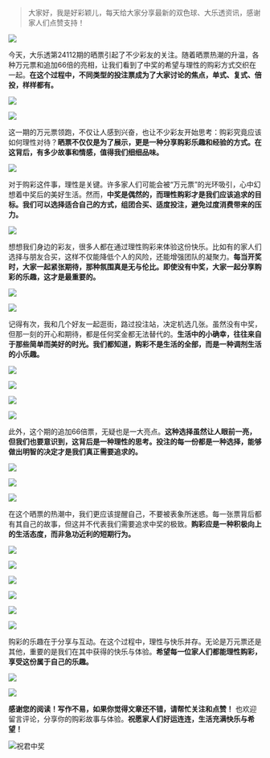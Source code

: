 > 大家好，我是好彩颖儿，每天给大家分享最新的双色球、大乐透资讯，感谢家人们点赞支持！

![](https://cdn.jsdelivr.net/gh/wangwenjie1314/PicCDN/2024-7-12/1720763627240-image.png)

今天，大乐透第24112期的晒票引起了不少彩友的关注。随着晒票热潮的升温，各种万元票和追加66倍的亮相，让我们看到了中奖的希望与理性的购彩方式交织在一起。**在这个过程中，不同类型的投注票成为了大家讨论的焦点，单式、复式、倍投，样样都有。**

![](https://cdn.jsdelivr.net/gh/wangwenjie1314/PicCDN/2024-9-25/1727235760061-image.png)


![](https://cdn.jsdelivr.net/gh/wangwenjie1314/PicCDN/2024-9-25/1727235769854-image.png)



这一期的万元票领跑，不仅让人感到兴奋，也让不少彩友开始思考：购彩究竟应该如何理性对待？**晒票不仅仅是为了展示，更是一种分享购彩乐趣和经验的方式。在这背后，有多少故事和情感，值得我们细细品味。**


![](https://cdn.jsdelivr.net/gh/wangwenjie1314/PicCDN/2024-9-25/1727235775363-image.png)


对于购彩这件事，理性是关键。许多家人们可能会被“万元票”的光环吸引，心中幻想着中奖后的美好生活。然而，**中奖是偶然的，而理性购彩才是我们应该追求的目标。我们可以选择适合自己的方式，组团合买、适度投注，避免过度消费带来的压力。**

![](https://cdn.jsdelivr.net/gh/wangwenjie1314/PicCDN/2024-9-25/1727235781517-image.png)

想想我们身边的彩友，很多人都在通过理性购彩来体验这份快乐。比如有的家人们选择与朋友合买，这样不仅能降低个人的风险，还能增强团队的凝聚力。**每当开奖时，大家一起紧张期待，那种氛围真是无与伦比。即使没有中奖，大家一起分享购彩的乐趣，这才是最重要的。**

![](https://cdn.jsdelivr.net/gh/wangwenjie1314/PicCDN/2024-9-25/1727235894725-image.png)

![](https://cdn.jsdelivr.net/gh/wangwenjie1314/PicCDN/2024-9-25/1727235815816-image.png)



记得有次，我和几个好友一起逛街，路过投注站，决定机选几张。虽然没有中奖，但那一刻的开心和期待，都是任何奖金都无法替代的。**生活中的小确幸，往往来自于那些简单而美好的时光。我们都知道，购彩不是生活的全部，而是一种调剂生活的小乐趣。**


![](https://cdn.jsdelivr.net/gh/wangwenjie1314/PicCDN/2024-9-25/1727235808743-image.png)

![](https://cdn.jsdelivr.net/gh/wangwenjie1314/PicCDN/2024-9-25/1727235802196-image.png)


![](https://cdn.jsdelivr.net/gh/wangwenjie1314/PicCDN/2024-9-25/1727235873710-image.png)


![](https://cdn.jsdelivr.net/gh/wangwenjie1314/PicCDN/2024-9-25/1727235883474-image.png)


此外，这个期的追加66倍票，无疑也是一大亮点。**这种选择虽然让人眼前一亮，但我们也要意识到，这背后是一种理性的思考。投注的每一份都是一种选择，能够做出明智的决定才是我们真正需要追求的。**




![](https://cdn.jsdelivr.net/gh/wangwenjie1314/PicCDN/2024-9-25/1727235909790-image.png)

![](https://cdn.jsdelivr.net/gh/wangwenjie1314/PicCDN/2024-9-25/1727235903507-image.png)

![](https://cdn.jsdelivr.net/gh/wangwenjie1314/PicCDN/2024-9-25/1727235915458-image.png)


在这个晒票的热潮中，我们更应该提醒自己，不要被表象所迷惑。每一张票背后都有其自己的故事，但这并不代表我们需要追求中奖的极致。**购彩应是一种积极向上的生活态度，而非急功近利的短期行为。**


![](https://cdn.jsdelivr.net/gh/wangwenjie1314/PicCDN/2024-9-25/1727235789421-image.png)

![](https://cdn.jsdelivr.net/gh/wangwenjie1314/PicCDN/2024-9-25/1727235856457-image.png)

![](https://cdn.jsdelivr.net/gh/wangwenjie1314/PicCDN/2024-9-25/1727235864633-image.png)


![](https://cdn.jsdelivr.net/gh/wangwenjie1314/PicCDN/2024-9-25/1727235849237-image.png)


![](https://cdn.jsdelivr.net/gh/wangwenjie1314/PicCDN/2024-9-25/1727235830392-image.png)

![](https://cdn.jsdelivr.net/gh/wangwenjie1314/PicCDN/2024-9-25/1727235824586-image.png)

购彩的乐趣在于分享与互动。在这个过程中，理性与快乐并存。无论是万元票还是其他，重要的是我们在其中获得的快乐与体验。**希望每一位家人们都能理性购彩，享受这份属于自己的乐趣。**



![](https://cdn.jsdelivr.net/gh/wangwenjie1314/PicCDN/2024-9-25/1727235923182-image.png)


![](https://cdn.jsdelivr.net/gh/wangwenjie1314/PicCDN/2024-9-25/1727235840648-image.png)

**感谢您的阅读！写作不易，如果你觉得文章还不错，请帮忙关注和点赞！** 也欢迎留言评论，分享你的购彩故事与体验。**祝愿家人们好运连连，生活充满快乐与希望！**


![祝君中奖](https://cdn.jsdelivr.net/gh/wangwenjie1314/PicCDN/2024-8-18/1723974202952-image.png)


